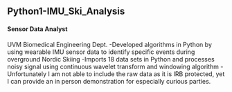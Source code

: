 ## Python1-IMU_Ski_Analysis

#### Sensor Data Analyst
UVM Biomedical Engineering Dept. 
-Developed algorithms in Python by using wearable IMU sensor data to identify specific events during overground Nordic Skiing
-Imports 18 data sets in Python and processes noisy signal using continuous wavelet transform and windowing algorithm
-Unfortunately I am not able to include the raw data as it is IRB protected, yet I can provide an in person demonstration for especially curious parties. 
